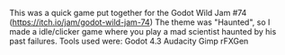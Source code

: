 This was a quick game put together for the Godot Wild Jam #74 (https://itch.io/jam/godot-wild-jam-74)
The theme was "Haunted", so I made a idle/clicker game where you play a mad scientist haunted by his past failures.
Tools used were:
  Godot 4.3
  Audacity
  Gimp
  rFXGen
